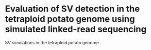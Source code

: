 # Evaluation of SV detection in the tetraploid potato genome using simulated linked-read sequencing
SV simulations in the tetraploid potato genome
